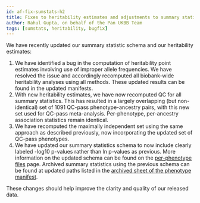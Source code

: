 ```yaml
---
id: af-fix-sumstats-h2
title: Fixes to heritability estimates and adjustments to summary statisics schema
author: Rahul Gupta, on behalf of the Pan UKBB Team
tags: [sumstats, heritability, bugfix]
---
```


We have recently updated our summary statistic schema and our heritability estimates:

1. We have identified a bug in the computation of heritability point estimates involving use of improper allele frequencies. We have resolved the issue and accordingly recomputed all biobank-wide heritability analyses using all methods. These updated results can be found in the updated manifests.
2. With new heritability estimates, we have now recomputed QC for all summary statistics. This has resulted in a largely overlapping (but non-identical) set of 1091 QC-pass phenotype-ancestry pairs, with this new set used for QC-pass meta-analysis. Per-phenotype, per-ancestry association statistics remain identical.
3. We have recomputed the maximally independent set using the same approach as described previously, now incorporating the updated set of QC-pass phenotypes.
4. We have updated our summary statistics schema to now include clearly labeled -log10 p-values rather than ln p-values as previous. More information on the updated schema can be found on the [per-phenotype files](https://pan.ukbb.broadinstitute.org/docs/per-phenotype-files) page. Archived summary statistics using the previous schema can be found at  updated paths listed in the [archived sheet of the phenotype manifest](https://docs.google.com/spreadsheets/d/1AeeADtT0U1AukliiNyiVzVRdLYPkTbruQSk38DeutU8/edit#gid=268241601).

These changes should help improve the clarity and quality of our released data.
